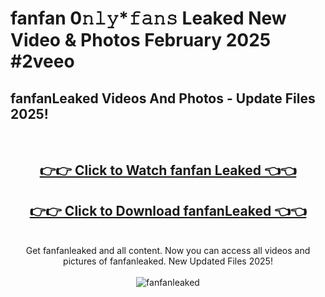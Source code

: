 # fanfan 0𝚗𝚕𝚢*𝚏𝚊𝚗𝚜 Leaked New Video & Photos February 2025 #2veeo

<h2>fanfanLeaked Videos And Photos - Update Files 2025!</h2>
<br>
<div align="center">
<h2><a href="https://mediaupload.pro?title=fanfan&ref=11F" rel="nofollow">👉👉 Click to Watch fanfan Leaked 👈👈</a></h2>
<h2><a href="https://mediaupload.pro?title=fanfan&ref=11F" rel="nofollow">👉👉 Click to Download fanfanLeaked 👈👈</a></h2>
<br>
Get fanfanleaked and all content. Now you can access all videos and pictures of fanfanleaked. New Updated Files 2025!
<br>
<br>
<a href="https://mediaupload.pro?title=fanfan&ref=11F" rel="nofollow" data-target="animated-image.originalLink"><img src="https://i.ibb.co/Gkj2r4b/banner.png" alt="fanfanleaked" style="max-width: 100%; display: inline-block;" data-target="animated-image.originalImage"></a>
</div>
<br>

